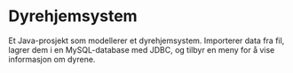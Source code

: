 # Dyrehjemsystem
Et Java-prosjekt som modellerer et dyrehjemsystem. Importerer data fra fil, lagrer dem i en MySQL-database med JDBC, og tilbyr en meny for å vise informasjon om dyrene.
